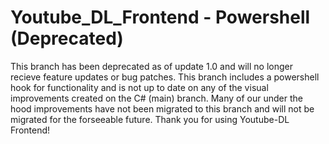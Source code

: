 # Youtube_DL_Frontend - Powershell (Deprecated)
This branch has been deprecated as of update 1.0 and will no longer recieve feature updates or bug patches. This branch includes a powershell hook for functionality and is not up to date on any of the visual improvements created on the C# (main) branch. Many of our under the hood improvements have not been migrated to this branch and will not be migrated for the forseeable future. Thank you for using Youtube-DL Frontend!
